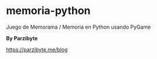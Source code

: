 # memoria-python
 Juego de Memorama / Memoria en Python usando PyGame

**By Parzibyte**

https://parzibyte.me/blog

